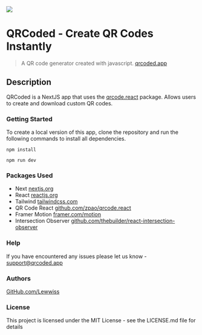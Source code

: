 <img src="./github/showcase.png" />

# QRCoded - Create QR Codes Instantly
> A QR code generator created with javascript.
[qrcoded.app](https://qrcoded.app/)

## Description

QRCoded is a NextJS app that uses the [qrcode.react](https://www.npmjs.com/package/qrcode.react) package. Allows users to create and download custom QR codes.

### Getting Started

To create a local version of this app, clone the repository and run the following commands to install all dependencies.

```
npm install
```
```
npm run dev
```

### Packages Used

* Next [nextjs.org](https://nextjs.org/)
* React [reactjs.org](https://reactjs.org/)
* Tailwind [tailwindcss.com](https://tailwindcss.com/)
* QR Code React [github.com/zpao/qrcode.react](https://github.com/zpao/qrcode.react)
* Framer Motion [framer.com/motion](https://www.framer.com/motion/)
* Intersection Observer [github.com/thebuilder/react-intersection-observer](https://github.com/thebuilder/react-intersection-observer)

### Help

If you have encountered any issues please let us know - [support@qrcoded.app](mailto:support@qrcoded.app)

### Authors

[GitHub.com/Lewwiss](https://github.com/lewwiss)

### License

This project is licensed under the MIT License - see the LICENSE.md file for details
